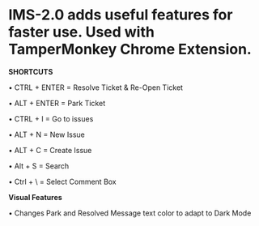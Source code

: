 # IMS-2.0 adds useful features for faster use. Used with TamperMonkey Chrome Extension.

**SHORTCUTS**

• CTRL + ENTER = Resolve Ticket & Re-Open Ticket

• ALT + ENTER = Park Ticket 

• CTRL + I = Go to issues

• ALT + N = New Issue

• ALT + C = Create Issue

• Alt + S = Search

• Ctrl + \ = Select Comment Box

**Visual Features**

• Changes Park and Resolved Message text color to adapt to Dark Mode
